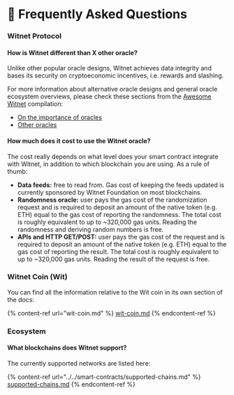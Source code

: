 # 🤔 Frequently Asked Questions

### Witnet Protocol

#### How is Witnet different than X other oracle?

Unlike other popular oracle designs, Witnet achieves data integrity and bases its security on cryptoeconomic incentives, i.e. rewards and slashing.

For more information about alternative oracle designs and general oracle ecosystem overviews, please check these sections from the [Awesome Witnet](awesome-witnet.md) compilation:

* [On the importance of oracles](awesome-witnet.md#on-the-importance-of-oracles)
* [Other oracles](awesome-witnet.md#other-oracles)

#### How much does it cost to use the Witnet oracle?

The cost really depends on what level does your smart contract integrate with Witnet, in addition to which blockchain you are using. As a rule of thumb:

* **Data feeds:** free to read from. Gas cost of keeping the feeds updated is currently sponsored by Witnet Foundation on most blockchains.
* **Randomness oracle:** user pays the gas cost of the randomization request and is required to deposit an amount of the native token (e.g. ETH) equal to the gas cost of reporting the randomness. The total cost is roughly equivalent to up to \~320,000 gas units. Reading the randomness and deriving random numbers is free.
* **APIs and HTTP GET/POST:** user pays the gas cost of the request and is required to deposit an amount of the native token (e.g. ETH) equal to the gas cost of reporting the result. The total cost is roughly equivalent to up to \~320,000 gas units. Reading the result of the request is free.

### Witnet Coin (Wit)

You can find all the information relative to the Wit coin in its own section of the docs:

{% content-ref url="wit-coin.md" %}
[wit-coin.md](wit-coin.md)
{% endcontent-ref %}

### Ecosystem

#### What blockchains does Witnet support?

The currently supported networks are listed here:

{% content-ref url="../../smart-contracts/supported-chains.md" %}
[supported-chains.md](../../smart-contracts/supported-chains.md)
{% endcontent-ref %}
